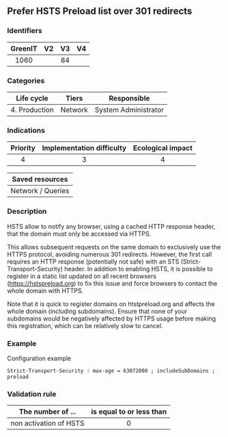 ## Prefer HSTS Preload list over 301 redirects

### Identifiers

| GreenIT | V2  | V3  |  V4  |
|:-------:|:---:|:---:|:----:|
|  1060   |     | 84  |      |

### Categories

|  Life cycle   |  Tiers  |     Responsible      |
|:-------------:|:-------:|:--------------------:|
| 4. Production | Network | System Administrator |

### Indications

|      Priority      | Implementation difficulty | Ecological impact |
|:------------------:|:-------------------------:|:-----------------:|
|         4          |             3             |         4         |

|                      Saved resources                      |
|:---------------------------------------------------------:|
|                     Network / Queries                     |

### Description

HSTS allow to notify any browser, using a cached HTTP response header, that the domain must only be accessed via HTTPS.

This allows subsequent requests on the same domain to exclusively use the HTTPS protocol, avoiding numerous 301 redirects. 
However, the first call requires an HTTP response (potentially not safe) with an STS (Strict-Transport-Security) header. In addition to enabling HSTS, 
it is possible to register in a static list updated on all recent browsers (https://hstspreload.org) to fix this issue 
and force browsers to contact the whole domain with HTTPS.

Note that it is quick to register domains on htstpreload.org and affects the whole domain (including subdomains). 
Ensure that none of your subdomains would be negatively affected by HTTPS usage before making this registration, 
which can be relatively slow to cancel.

### Example

Configuration example 
```apacheconf
Strict-Transport-Security : max-age = 63072000 ; includeSubDomains ; preload
```

### Validation rule

| The number of ...      | is equal to or less than |  
|------------------------|:------------------------:|
| non activation of HSTS |             0            |
